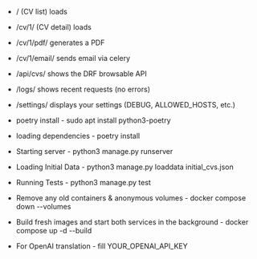 - / (CV list) loads
- /cv/1/ (CV detail) loads
- /cv/1/pdf/ generates a PDF
- /cv/1/email/ sends email via celery
- /api/cvs/ shows the DRF browsable API
- /logs/ shows recent requests (no errors)
- /settings/ displays your settings (DEBUG, ALLOWED_HOSTS, etc.)

- poetry install - sudo apt install python3-poetry
- loading dependencies - poetry install
- Starting server - python3 manage.py runserver
- Loading Initial Data - python3 manage.py loaddata initial_cvs.json
- Running Tests - python3 manage.py test

- Remove any old containers & anonymous volumes - docker compose down --volumes
- Build fresh images and start both services in the background - docker compose up -d --build

- For OpenAI translation - fill YOUR_OPENAI_API_KEY
